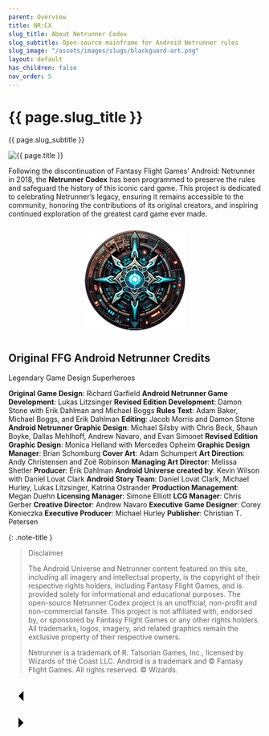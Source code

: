 ```yaml
---
parent: Overview
title: NR:CX
slug_title: About Netrunner Codex
slug_subtitle: Open-source mainframe for Android Netrunner rules
slug_image: "/assets/images/slugs/blackguard-art.png"
layout: default
has_children: false
nav_order: 5
---
```

<div class="slug">
    <div class="title-container">
        <h1 class="page-slug_title">{{ page.slug_title }}</h1>
        <p class="page-slug_subtitle">{{ page.slug_subtitle }}</p>
    </div>
    <div class="image-container faded-left">
        <img src="{{ page.slug_image | relative_url }}" alt="{{ page.title }}" />
    </div>
</div>

Following the discontinuation of Fantasy Flight Games' Android: Netrunner in 2018, the **Netrunner Codex** has been programmed to preserve the rules and safeguard the history of this iconic card game. This project is dedicated to celebrating Netrunner’s legacy, ensuring it remains accessible to the community, honoring the contributions of its original creators, and inspiring continued exploration of the greatest card game ever made.

<div style="text-align: center; margin-top: 0; padding-top: 0;">
    <img src="/assets/images/netrunner-codex200.png" alt="Image" style="margin: 10px;" />
</div>

## Original FFG Android Netrunner Credits
<span class="blue-font">Legendary Game Design Superheroes</span>

**Original Game Design**: Richard Garfield
**Android Netrunner Game Development**: Lukas Litzsinger
**Revised Edition Development**: Damon Stone with Erik Dahlman and Michael Boggs
**Rules Text**: Adam Baker, Michael Boggs, and Erik Dahlman
**Editing**: Jacob Morris and Damon Stone
**Android Netrunner Graphic Design**: Michael Silsby with Chris Beck, Shaun Boyke, Dallas Mehlhoff, Andrew Navaro, and Evan Simonet
**Revised Edition Graphic Design**: Monica Helland with Mercedes Opheim
**Graphic Design Manager**: Brian Schomburg
**Cover Art**: Adam Schumpert
**Art Direction**: Andy Christensen and Zoë Robinson
**Managing Art Director**: Melissa Shetler
**Producer**: Erik Dahlman
**Android Universe created by**: Kevin Wilson with Daniel Lovat Clark
**Android Story Team**: Daniel Lovat Clark, Michael Hurley, Lukas Litzsinger, Katrina Ostrander
**Production Management**: Megan Duehn
**Licensing Manager**: Simone Elliott
**LCG Manager**: Chris Gerber
**Creative Director**: Andrew Navaro
**Executive Game Designer**: Corey Konieczka
**Executive Producer**: Michael Hurley
**Publisher**: Christian T. Petersen

{: .note-title }
> Disclaimer
>
>The Android Universe and Netrunner content featured on this site, including all imagery and intellectual property, is the copyright of their respective rights holders, including Fantasy Flight Games, and is provided solely for informational and educational purposes. The open-source Netrunner Codex project is an unofficial, non-profit and non-commercial fansite. This project is not affiliated with, endorsed by, or sponsored by Fantasy Flight Games or any other rights holders. All trademarks, logos, imagery, and related graphics remain the exclusive property of their respective owners.
>
> Netrunner is a trademark of R. Talsorian Games, Inc., licensed by Wizards of the Coast LLC. Android is a trademark and © Fantasy Flight Games. All rights reserved. © Wizards. 


<div class="nav-buttons">
  <!-- Previous Button -->
  <a href="../../index.html" class="nav-button" aria-label="Previous page">
    <div class="nav-item">
      <svg xmlns="http://www.w3.org/2000/svg" width="50" height="50" viewBox="0 0 50 50">
        <path d="M30 20L20 30L30 40" />
      </svg>
    </div>
  </a>

  <!-- Next Button -->
  <a href="/docs/welcome" class="nav-button" aria-label="Next page">
    <div class="nav-item">
      <svg xmlns="http://www.w3.org/2000/svg" width="50" height="50" viewBox="0 0 50 50">
        <path d="M20 20L30 30L20 40" />
      </svg>
    </div>
  </a>
</div>
